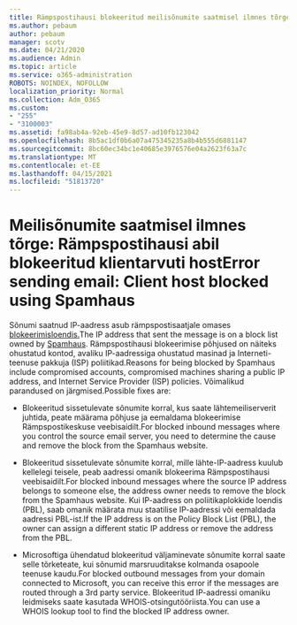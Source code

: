 ```yaml
---
title: Rämpspostihausi blokeeritud meilisõnumite saatmisel ilmnes tõrge
ms.author: pebaum
author: pebaum
manager: scotv
ms.date: 04/21/2020
ms.audience: Admin
ms.topic: article
ms.service: o365-administration
ROBOTS: NOINDEX, NOFOLLOW
localization_priority: Normal
ms.collection: Adm_O365
ms.custom:
- "255"
- "3100003"
ms.assetid: fa98ab4a-92eb-45e9-8d57-ad10fb123042
ms.openlocfilehash: 8b5ac1df0b6a07a475345235a8b4b555d6881147
ms.sourcegitcommit: 8bc60ec34bc1e40685e3976576e04a2623f63a7c
ms.translationtype: MT
ms.contentlocale: et-EE
ms.lasthandoff: 04/15/2021
ms.locfileid: "51813720"
---
```

# <a name="error-sending-email-client-host-blocked-using-spamhaus"></a><span data-ttu-id="0b759-102">Meilisõnumite saatmisel ilmnes tõrge: Rämpspostihausi abil blokeeritud klientarvuti host</span><span class="sxs-lookup"><span data-stu-id="0b759-102">Error sending email: Client host blocked using Spamhaus</span></span>

<span data-ttu-id="0b759-103">Sõnumi saatnud IP-aadress asub rämpspostisaatjale omases [blokeerimisloendis.](https://go.microsoft.com/fwlink/p/?linkid=123245)</span><span class="sxs-lookup"><span data-stu-id="0b759-103">The IP address that sent the message is on a block list owned by [Spamhaus](https://go.microsoft.com/fwlink/p/?linkid=123245).</span></span> <span data-ttu-id="0b759-104">Rämpspostihausi blokeerimise põhjused on näiteks ohustatud kontod, avaliku IP-aadressiga ohustatud masinad ja Interneti-teenuse pakkuja (ISP) poliitikad.</span><span class="sxs-lookup"><span data-stu-id="0b759-104">Reasons for being blocked by Spamhaus include compromised accounts, compromised machines sharing a public IP address, and Internet Service Provider (ISP) policies.</span></span> <span data-ttu-id="0b759-105">Võimalikud parandused on järgmised.</span><span class="sxs-lookup"><span data-stu-id="0b759-105">Possible fixes are:</span></span>
  
- <span data-ttu-id="0b759-106">Blokeeritud sissetulevate sõnumite korral, kus saate lähtemeiliserverit juhtida, peate määrama põhjuse ja eemaldama blokeerimise Rämpspostikeskuse veebisaidilt.</span><span class="sxs-lookup"><span data-stu-id="0b759-106">For blocked inbound messages where you control the source email server, you need to determine the cause and remove the block from the Spamhaus website.</span></span>

- <span data-ttu-id="0b759-107">Blokeeritud sissetulevate sõnumite korral, mille lähte-IP-aadress kuulub kellelegi teisele, peab aadressi omanik blokeerima Rämpspostihausi veebisaidilt.</span><span class="sxs-lookup"><span data-stu-id="0b759-107">For blocked inbound messages where the source IP address belongs to someone else, the address owner needs to remove the block from the Spamhaus website.</span></span> <span data-ttu-id="0b759-108">Kui IP-aadress on poliitikaplokkide loendis (PBL), saab omanik määrata muu staatilise IP-aadressi või eemaldada aadressi PBL-ist.</span><span class="sxs-lookup"><span data-stu-id="0b759-108">If the IP address is on the Policy Block List (PBL), the owner can assign a different static IP address or remove the address from the PBL.</span></span>

- <span data-ttu-id="0b759-109">Microsoftiga ühendatud blokeeritud väljaminevate sõnumite korral saate selle tõrketeate, kui sõnumid marsruuditakse kolmanda osapoole teenuse kaudu.</span><span class="sxs-lookup"><span data-stu-id="0b759-109">For blocked outbound messages from your domain connected to Microsoft, you can receive this error if the messages are routed through a 3rd party service.</span></span> <span data-ttu-id="0b759-110">Blokeeritud IP-aadressi omaniku leidmiseks saate kasutada WHOIS-otsingutööriista.</span><span class="sxs-lookup"><span data-stu-id="0b759-110">You can use a WHOIS lookup tool to find the blocked IP address owner.</span></span>
